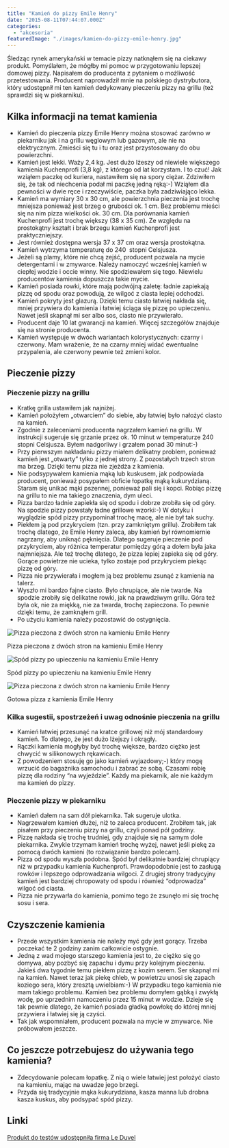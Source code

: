 ```yaml
---
title: "Kamień do pizzy Emile Henry"
date: "2015-08-11T07:44:07.000Z"
categories: 
  - "akcesoria"
featuredImage: "./images/kamien-do-pizzy-emile-henry.jpg"
---
```


Śledząc rynek amerykański w temacie pizzy natknąłem się na ciekawy produkt. Pomyślałem, że mógłby mi pomoc w przygotowaniu lepszej domowej pizzy. Napisałem do producenta z pytaniem o możliwość przetestowania. Producent naprowadził mnie na polskiego dystrybutora, który udostępnił mi ten kamień dedykowany pieczeniu pizzy na grillu (też sprawdzi się w piekarniku).

## Kilka informacji na temat kamienia

- Kamień do pieczenia pizzy Emile Henry można stosować zarówno w piekarniku jak i na grillu węglowym lub gazowym, ale nie na elektrycznym. Zmieści się tu i tu oraz jest przystosowany do obu powierzchni.
- Kamień jest lekki. Waży 2,4 kg. Jest dużo lżeszy od niewiele większego kamienia Kuchenprofi (3,8 kg), z którego od lat korzystam. I to czuć! Jak wziąłem paczkę od kuriera, nastawiłem się na spory ciężar. Zdziwiłem się, że tak od niechcenia podał mi paczkę jedną ręką:-) Wziąłem dla pewności w dwie ręce i rzeczywiście, paczka była zadziwiająco lekka.
- Kamień ma wymiary 30 x 30 cm, ale powierzchnia pieczenia jest trochę mniejsza ponieważ jest brzeg o grubości ok. 1 cm. Bez problemu mieści się na nim pizza wielkości ok. 30 cm. Dla porównania kamień Kuchenprofi jest trochę większy (38 x 35 cm). Ze względu na prostokątny kształt i brak brzegu kamień Kuchenprofi jest praktyczniejszy.
- Jest również dostępna wersja 37 x 37 cm oraz wersja prostokątna.
- Kamień wytrzyma temperaturę do 240  stopni Celsjusza.
- Jeżeli są plamy, które nie chcą zejść, producent pozwala na mycie detergentami i w zmywarce. Należy namoczyć wcześniej kamień w ciepłej wodzie i occie winny. Nie spodziewałem się tego. Niewielu producentów kamienia dopuszcza takie mycie.
- Kamień posiada rowki, które mają podwójną zaletę: ładnie zapiekają pizzę od spodu oraz powodują, że wilgoć z ciasta lepiej odchodzi.
- Kamień pokryty jest glazurą. Dzięki temu ciasto łatwiej nakłada się, mniej przywiera do kamienia i łatwiej ściąga się pizzę po upieczeniu. Nawet jeśli skapnął mi ser albo sos, ciasto nie przywierało.
- Producent daje 10 lat gwarancji na kamień. Więcej szczegółów znajduje się na stronie producenta.
- Kamień występuje w dwóch wariantach kolorystycznych: czarny i czerwony. Mam wrażenie, że na czarny mniej widać ewentualne przypalenia, ale czerwony pewnie też zmieni kolor.

## Pieczenie pizzy

### Pieczenie pizzy na grillu

- Kratkę grilla ustawiłem jak najniżej.
- Kamień położyłem „otwarciem” do siebie, aby łatwiej było nałożyć ciasto na kamień.
- Zgodnie z zaleceniami producenta nagrzałem kamień na grillu. W instrukcji sugeruje się grzanie przez ok. 10 minut w temperaturze 240 stopni Celsjusza. Byłem nadgorliwy i grzałem ponad 30 minut:-)
- Przy pierwszym nakładaniu pizzy miałem delikatny problem, ponieważ kamień jest „otwarty” tylko z jednej strony. Z pozostałych trzech stron ma brzeg. Dzięki temu pizza nie zjeżdża z kamienia.
- Nie podsypywałem kamienia mąką lub kuskusem, jak podpowiada producent, ponieważ posypałem obficie łopatkę mąką kukurydzianą. Staram się unikać mąki pszennej, ponieważ pali się i kopci. Robiąc pizzę na grillu to nie ma takiego znaczenia, dym uleci.
- Pizza bardzo ładnie zapiekła się od spodu i dobrze zrobiła się od góry. Na spodzie pizzy powstały ładne grillowe wzorki:-) W dotyku i wyglądzie spód pizzy przypominał trochę macę, ale nie był tak suchy.
- Piekłem ją pod przykryciem (tzn. przy zamkniętym grillu). Zrobiłem tak trochę dlatego, że Emile Henry zaleca, aby kamień był równomiernie nagrzany, aby uniknąć pęknięcia. Dlatego sugeruje pieczenie pod przykryciem, aby różnica temperatur pomiędzy górą a dołem była jaka najmniejsza. Ale też trochę dlatego, że pizza lepiej zapieka się od góry. Gorące powietrze nie ucieka, tylko zostaje pod przykryciem piekąc pizzę od góry.
- Pizza nie przywierała i mogłem ją bez problemu zsunąć z kamienia na talerz.
- Wyszło mi bardzo fajne ciasto. Było chrupiące, ale nie twarde. Na spodzie zrobiły się delikatne rowki, jak na prawdziwym grillu. Góra też była ok, nie za miękką, nie za twarda, trochę zapieczona. To pewnie dzięki temu, że zamknąłem grill.
- Po użyciu kamienia należy pozostawić do ostygnięcia.

![Pizza pieczona z dwóch stron na kamieniu Emile Henry](./images/kamien-do-pizzy-emile-henry-1-300x169.jpg)

Pizza pieczona z dwóch stron na kamieniu Emile Henry

![Spód pizzy po upieczeniu na kamieniu Emile Henry](./images/kamien-do-pizzy-emile-henry-2-300x169.jpg "Spód pizzy po upieczeniu na kamieniu Emile Henry")

Spód pizzy po upieczeniu na kamieniu Emile Henry

![Pizza pieczona z dwóch stron na kamieniu Emile Henry](./images/kamien-do-pizzy-emile-henry-3-300x169.jpg)

Gotowa pizza z kamienia Emile Henry

### Kilka sugestii, spostrzeżeń i uwag odnośnie pieczenia na grillu

- Kamień łatwiej przesunąć na kratce grillowej niż mój standardowy kamień. To dlatego, że jest dużo lżejszy i okrągły.
- Rączki kamienia mogłyby być trochę większe, bardzo ciężko jest chwycić w silikonowych rękawicach.
- Z powodzeniem stosuję go jako kamień wyjazdowy;-) który mogę wrzucić do bagażnika samochodu i zabrać ze sobą. Czasami robię pizzę dla rodziny “na wyjeździe”. Każdy ma piekarnik, ale nie każdym ma kamień do pizzy.

### Pieczenie pizzy w piekarniku

- Kamień dałem na sam dół piekarnika. Tak sugeruje ulotka.
- Nagrzewałem kamień dłużej, niż to zaleca producent. Zrobiłem tak, jak pisałem przy pieczeniu pizzy na grillu, czyli ponad pół godziny.
- Pizzę nakłada się trochę trudniej, gdy znajduje się na samym dole piekarnika. Zwykle trzymam kamień trochę wyżej, nawet jeśli piekę za pomocą dwóch kamieni (to rozwiązanie bardzo polecam).
- Pizza od spodu wyszła podobna. Spód był delikatnie bardziej chrupiący niż w przypadku kamienia Kuchenprofi. Prawdopodobnie jest to zasługą rowków i lepszego odprowadzania wilgoci. Z drugiej strony tradycyjny kamień jest bardziej chropowaty od spodu i również “odprowadza” wilgoć od ciasta.
- Pizza nie przywarła do kamienia, pomimo tego że zsunęło mi się trochę sosu i sera.

## Czyszczenie kamienia

- Przede wszystkim kamienia nie należy myć gdy jest gorący. Trzeba poczekać te 2 godziny zanim całkowicie ostygnie.
- Jedną z wad mojego starszego kamienia jest to, że ciężko się go domywa, aby pozbyć się zapachu i dymu przy kolejnym pieczeniu. Jakieś dwa tygodnie temu piekłem pizzę z kozim serem. Ser skapnął mi na kamień. Nawet teraz jak piekę chleb, w powietrzu unosi się zapach koziego sera, który zresztą uwielbiam:-) W przypadku tego kamienia nie mam takiego problemu. Kamień bez problemu domyłem gąbką i zwykłą wodę, po uprzednim namoczeniu przez 15 minut w wodzie. Dzieje się tak pewnie dlatego, że kamień posiada gładką powłokę do której mniej przywiera i łatwiej się ją czyści.
- Tak jak wspomniałem, producent pozwala na mycie w zmywarce. Nie próbowałem jeszcze.

## Co jeszcze potrzebujesz do używania tego kamienia?

- Zdecydowanie polecam łopatkę. Z nią o wiele łatwiej jest położyć ciasto na kamieniu, mając na uwadze jego brzegi.
- Przyda się tradycyjnie mąka kukurydziana, kasza manna lub drobna kasza kuskus, aby podsypać spód pizzy.

## Linki

[Produkt do testów udostępniła firma Le Duvel](http://www.leduvel.pl/sklep/emile-henry/kamien-do-pieczenia-pizzy-sredni-grafitowy.html)
